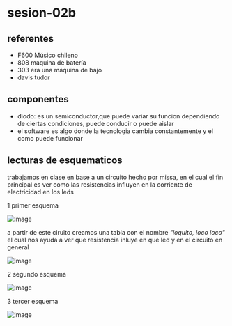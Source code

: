 # sesion-02b

## referentes

- F600 Músico chileno
- 808 maquina de batería
- 303 era una máquina de bajo
- davis tudor

## componentes

- diodo: es un semiconductor,que puede variar su funcion dependiendo de ciertas condiciones, puede conducir o puede aislar
- el software es algo donde la tecnologia cambia constantemente y el como puede funcionar

## lecturas de esquematicos

trabajamos en clase en base a un circuito hecho por missa, en el cual el fin principal es ver como las resistencias influyen en la corriente de electricidad en los leds

1 primer esquema

![image](https://github.com/user-attachments/assets/fc27b004-024c-43c9-b936-cee832ed897c)

a partir de este ciruito creamos una tabla con el nombre _"loquito, loco loco"_ el cual nos ayuda a ver que resistencia inluye en que led y en el circuito en general

![image](https://github.com/user-attachments/assets/de49565e-eb85-4ff0-8464-f937ac158ccc)

2 segundo esquema

![image](https://github.com/user-attachments/assets/cb864d86-a977-4b2c-ac65-272d912685ea)

3 tercer esquema

![image](https://github.com/user-attachments/assets/277630b1-5917-42cd-a819-000e180cbf36)
